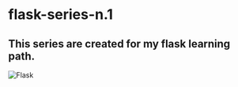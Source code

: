 # flask-series-n.1

## This series are created for my flask learning path.

![Flask](https://sourcedexter.com/wp-content/uploads/2017/09/flask-python.png)
